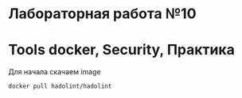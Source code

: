 # Лабораторная работа №10
# Tools docker, Security, Практика 


Для начала скачаем image 
```sh
docker pull hadolint/hadolint
```


